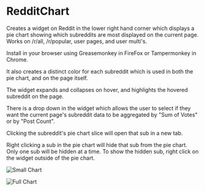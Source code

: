 # RedditChart
Creates a widget on Reddit in the lower right hand corner which displays a pie chart showing which subreddits are most displayed on the current page.  Works on /r/all, /r/popular, user pages, and user multi's. 

Install in your browser using Greasemonkey in FireFox or Tampermonkey in Chrome.

It also creates a distinct color for each subreddit which is used in both the pie chart, and on the page itself.

The widget expands and collapses on hover, and highlights the hovered subreddit on the page.

There is a drop down in the widget which allows the user to select if they want the current page's subreddit data to be aggregated by "Sum of Votes" or by "Post Count".

Clicking the subreddit's pie chart slice will open that sub in a new tab.  

Right clicking a sub in the pie chart will hide that sub from the pie chart.  Only one sub will be hidden at a time.  To show the hidden sub, right click on the widget outside of the pie chart.

![Small Chart](https://i.imgur.com/Brc9evX.png "Small Chart Image")

![Full Chart](https://i.imgur.com/e2OESD5.png "Full Chart Image")
